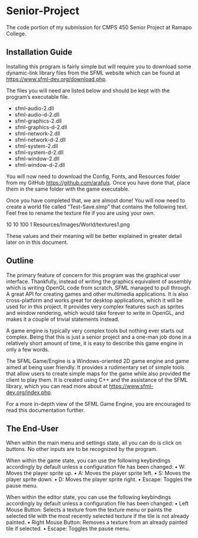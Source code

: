 # Senior-Project
The code portion of my submission for CMPS 450 Senior Project at Ramapo College.

## Installation Guide
Installing this program is fairly simple but will require you to download some dynamic-link library files from the SFML website which can be found at https://www.sfml-dev.org/download.php.

The files you will need are listed below and should be kept with the program’s executable file.
* sfml-audio-2.dll
* sfml-audio-d-2.dll
* sfml-graphics-2.dll
* sfml-graphics-d-2.dll
* sfml-network-2.dll
* sfml-network-d-2.dll
* sfml-system-2.dll
* sfml-system-d-2.dll
* sfml-window-2.dll
* sfml-window-d-2.dll

You will now need to download the Config, Fonts, and Resources folder from my GitHub <https://github.com/arafuls>. Once you have done that, place them in the same folder with the game executable.

Once you have completed that, we are almost done! You will now need to create a world file called “Test-Save.slmp” that contains the following text. Feel free to rename the texture file if you are using your own.

10 10
100
1
Resources/Images/World/textures1.png

These values and their meaning will be better explained in greater detail later on in this document.

## Outline
The primary feature of concern for this program was the graphical user interface. Thankfully, instead of writing the graphics equivalent of assembly which is writing OpenGL code from scratch, SFML managed to pull through. A great API for creating games and other multimedia applications. It is also cross-platform and works great for desktop applications, which it will be used for in this project. It provides very complex features such as sprites and window rendering, which would take forever to write in OpenGL, and makes it a couple of trivial statements instead.

A game engine is typically very complex tools but nothing ever starts out complex. Being that this is just a senior project and a one-man job done in a relatively short amount of time, it is easy to describe this game engine in only a few words. 

The SFML Game/Engine is a Windows-oriented 2D game engine and game aimed at being user friendly. It provides a rudimentary set of simple tools that allow users to create simple maps for the game while also provided the client to play them. It is created using C++ and the assistance of the SFML library, which you can read more about at https://www.sfml-dev.org/index.php.

For a more in-depth view of the SFML Game Engine, you are encouraged to read this documentation further.

## The End-User
When within the main menu and settings state, all you can do is click on buttons. No other inputs are to be recognized by the program.

When within the game state, you can use the following keybindings accordingly by default unless a configuration file has been changed:
•	W: Moves the player sprite up.
•	A: Moves the player sprite left.
•	S: Moves the player sprite down.
•	D: Moves the player sprite right.
•	Escape: Toggles the pause menu.

When within the editor state, you can use the following keybindings accordingly by default unless a configuration file has been changed:
•	Left Mouse Button: Selects a texture from the texture menu or paints the selected tile with the most recently selected texture if the tile is not already painted.
•	Right Mouse Button: Removes a texture from an already painted tile if selected.
•	Escape: Toggles the pause menu.
